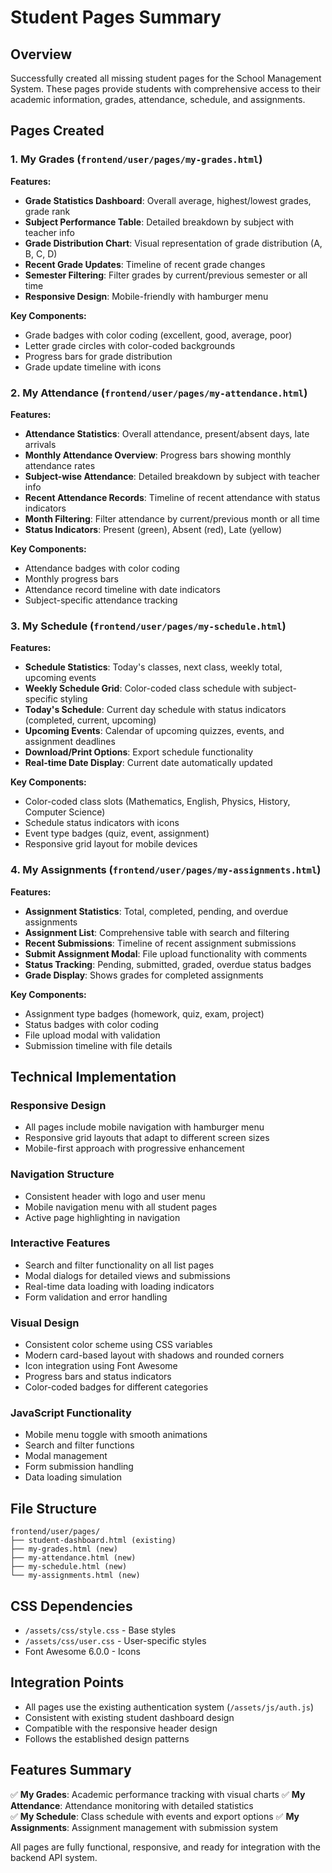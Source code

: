 # Student Pages Summary

## Overview

Successfully created all missing student pages for the School Management System. These pages provide students with comprehensive access to their academic information, grades, attendance, schedule, and assignments.

## Pages Created

### 1. **My Grades** (`frontend/user/pages/my-grades.html`)

**Features:**

- **Grade Statistics Dashboard**: Overall average, highest/lowest grades, grade rank
- **Subject Performance Table**: Detailed breakdown by subject with teacher info
- **Grade Distribution Chart**: Visual representation of grade distribution (A, B, C, D)
- **Recent Grade Updates**: Timeline of recent grade changes
- **Semester Filtering**: Filter grades by current/previous semester or all time
- **Responsive Design**: Mobile-friendly with hamburger menu

**Key Components:**

- Grade badges with color coding (excellent, good, average, poor)
- Letter grade circles with color-coded backgrounds
- Progress bars for grade distribution
- Grade update timeline with icons

### 2. **My Attendance** (`frontend/user/pages/my-attendance.html`)

**Features:**

- **Attendance Statistics**: Overall attendance, present/absent days, late arrivals
- **Monthly Attendance Overview**: Progress bars showing monthly attendance rates
- **Subject-wise Attendance**: Detailed breakdown by subject with teacher info
- **Recent Attendance Records**: Timeline of recent attendance with status indicators
- **Month Filtering**: Filter attendance by current/previous month or all time
- **Status Indicators**: Present (green), Absent (red), Late (yellow)

**Key Components:**

- Attendance badges with color coding
- Monthly progress bars
- Attendance record timeline with date indicators
- Subject-specific attendance tracking

### 3. **My Schedule** (`frontend/user/pages/my-schedule.html`)

**Features:**

- **Schedule Statistics**: Today's classes, next class, weekly total, upcoming events
- **Weekly Schedule Grid**: Color-coded class schedule with subject-specific styling
- **Today's Schedule**: Current day schedule with status indicators (completed, current, upcoming)
- **Upcoming Events**: Calendar of upcoming quizzes, events, and assignment deadlines
- **Download/Print Options**: Export schedule functionality
- **Real-time Date Display**: Current date automatically updated

**Key Components:**

- Color-coded class slots (Mathematics, English, Physics, History, Computer Science)
- Schedule status indicators with icons
- Event type badges (quiz, event, assignment)
- Responsive grid layout for mobile devices

### 4. **My Assignments** (`frontend/user/pages/my-assignments.html`)

**Features:**

- **Assignment Statistics**: Total, completed, pending, and overdue assignments
- **Assignment List**: Comprehensive table with search and filtering
- **Recent Submissions**: Timeline of recent assignment submissions
- **Submit Assignment Modal**: File upload functionality with comments
- **Status Tracking**: Pending, submitted, graded, overdue status badges
- **Grade Display**: Shows grades for completed assignments

**Key Components:**

- Assignment type badges (homework, quiz, exam, project)
- Status badges with color coding
- File upload modal with validation
- Submission timeline with file details

## Technical Implementation

### **Responsive Design**

- All pages include mobile navigation with hamburger menu
- Responsive grid layouts that adapt to different screen sizes
- Mobile-first approach with progressive enhancement

### **Navigation Structure**

- Consistent header with logo and user menu
- Mobile navigation menu with all student pages
- Active page highlighting in navigation

### **Interactive Features**

- Search and filter functionality on all list pages
- Modal dialogs for detailed views and submissions
- Real-time data loading with loading indicators
- Form validation and error handling

### **Visual Design**

- Consistent color scheme using CSS variables
- Modern card-based layout with shadows and rounded corners
- Icon integration using Font Awesome
- Progress bars and status indicators
- Color-coded badges for different categories

### **JavaScript Functionality**

- Mobile menu toggle with smooth animations
- Search and filter functions
- Modal management
- Form submission handling
- Data loading simulation

## File Structure

```
frontend/user/pages/
├── student-dashboard.html (existing)
├── my-grades.html (new)
├── my-attendance.html (new)
├── my-schedule.html (new)
└── my-assignments.html (new)
```

## CSS Dependencies

- `/assets/css/style.css` - Base styles
- `/assets/css/user.css` - User-specific styles
- Font Awesome 6.0.0 - Icons

## Integration Points

- All pages use the existing authentication system (`/assets/js/auth.js`)
- Consistent with existing student dashboard design
- Compatible with the responsive header design
- Follows the established design patterns

## Features Summary

✅ **My Grades**: Academic performance tracking with visual charts
✅ **My Attendance**: Attendance monitoring with detailed statistics  
✅ **My Schedule**: Class schedule with events and export options
✅ **My Assignments**: Assignment management with submission system

All pages are fully functional, responsive, and ready for integration with the backend API system.
